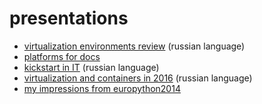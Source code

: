 # presentations

* [virtualization environments review](https://friz-zy.github.io/presentations/vm-review/slides.html#1) (russian language)
* [platforms for docs](https://friz-zy.github.io/presentations/static-docs/slides.html#1)
* [kickstart in IT](https://friz-zy.github.io/presentations/kickstart/slides.html) (russian language)
* [virtualization and containers in 2016](https://friz-zy.github.io/presentations/2016containers/slides.html) (russian language)
* [my impressions from europython2014](https://friz-zy.github.io/presentations/2014europython/slides.html#1)
